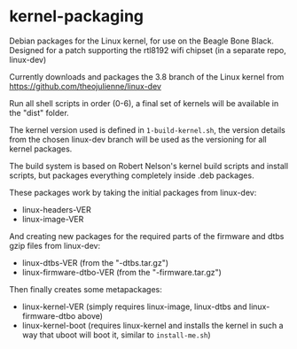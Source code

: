 kernel-packaging
================

Debian packages for the Linux kernel, for use on the Beagle Bone Black. Designed for a patch supporting the rtl8192 
wifi chipset (in a separate repo, linux-dev)

Currently downloads and packages the 3.8 branch of the Linux kernel from https://github.com/theojulienne/linux-dev

Run all shell scripts in order (0-6), a final set of kernels will be available in the "dist" folder.

The kernel version used is defined in `1-build-kernel.sh`, the version details from the chosen linux-dev branch will
be used as the versioning for all kernel packages.

The build system is based on Robert Nelson's kernel build scripts and install scripts, but packages everything
completely inside .deb packages.

These packages work by taking the initial packages from linux-dev:
* linux-headers-VER
* linux-image-VER

And creating new packages for the required parts of the firmware and dtbs gzip files from linux-dev:
* linux-dtbs-VER (from the "-dtbs.tar.gz")
* linux-firmware-dtbo-VER (from the "-firmware.tar.gz")

Then finally creates some metapackages:
* linux-kernel-VER (simply requires linux-image, linux-dtbs and linux-firmware-dtbo above)
* linux-kernel-boot (requires linux-kernel and installs the kernel in such a way that uboot will boot it, similar to `install-me.sh`)

